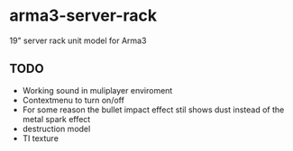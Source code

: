 arma3-server-rack
=================

19" server rack unit model for Arma3

TODO
-----------------
 * Working sound in muliplayer enviroment
 * Contextmenu to turn on/off
 * For some reason the bullet impact effect stil shows dust instead of the metal spark effect
 * destruction model
 * TI texture
